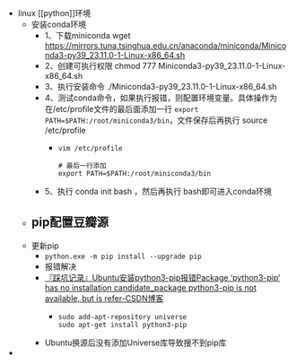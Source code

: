 - linux [[python]]环境
	- 安装conda环境
		- 1、下载miniconda
		  wget https://mirrors.tuna.tsinghua.edu.cn/anaconda/miniconda/Miniconda3-py39_23.11.0-1-Linux-x86_64.sh
		- 2、创建可执行权限 chmod 777 Miniconda3-py39_23.11.0-1-Linux-x86_64.sh
		- 3、执行安装命令 ./Miniconda3-py39_23.11.0-1-Linux-x86_64.sh
		- 4、测试conda命令，如果执行报错，则配置环境变量。具体操作为在/etc/profile文件的最后面添加一行 `export PATH=$PATH:/root/miniconda3/bin`，文件保存后再执行 source /etc/profile
			- ```
			  vim /etc/profile
			  
			  # 最后一行添加
			  export PATH=$PATH:/root/miniconda3/bin
			  ```
		- 5、执行 conda init bash ，然后再执行 bash即可进入conda环境
	- pip配置豆瓣源
		-
	- 更新pip
		- `python.exe -m pip install --upgrade pip`
		- 报错解决
		- [『踩坑记录』Ubuntu安装python3-pip报错Package ‘python3-pip‘ has no installation candidate_package python3-pip is not available, but is refer-CSDN博客](https://blog.csdn.net/Xxy605/article/details/135779402)
			- ```
			  sudo add-apt-repository universe
			  sudo apt-get install python3-pip
			  ```
		- Ubuntu换源后没有添加Universe库导致搜不到pip库
-